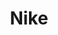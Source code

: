 ---
title: "Nike"
url: /bangalore/nike-orion-mall-shop-no-g-31-gr-flr-orion-mall-rajaji-nagar-extention-malleswaram-west-bhadrappa-layout-rajaji-nagar/
shop: Kleidung
---